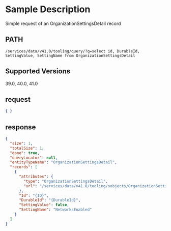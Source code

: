 # Sample Description
Simple request of an OrganizationSettingsDetail record

## PATH
```
/services/data/v41.0/tooling/query/?q=select id, DurableId, SettingValue, SettingName from OrganizationSettingsDetail
```
## Supported Versions
39.0, 40.0, 41.0

## request
 ```json
 { }
```

## response
```json
{
  "size": 1,
  "totalSize": 1,
  "done": true,
  "queryLocator": null,
  "entityTypeName": "OrganizationSettingsDetail",
  "records": [
    {
      "attributes": {
        "type": "OrganizationSettingsDetail",
        "url": "/services/data/v41.0/tooling/sobjects/OrganizationSettingsDetail/{DurableId}"
      },
      "Id": "{ID}",
      "DurableId": "{DurableId}",
      "SettingValue": false,
      "SettingName": "NetworksEnabled"
    }
  ]
}
```
